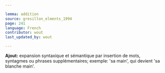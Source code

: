 ```yaml
---

lemma: addition
source: gresillon_elments_1994
page: 241
language: French
contributor: wout
last_updated_by: wout

---
```


**Ajout:** expansion syntaxique et sémantique par insertion de mots, syntagmes ou phrases supplémentaires; exemple: 'sa main', qui devient 'sa blanche main'.
